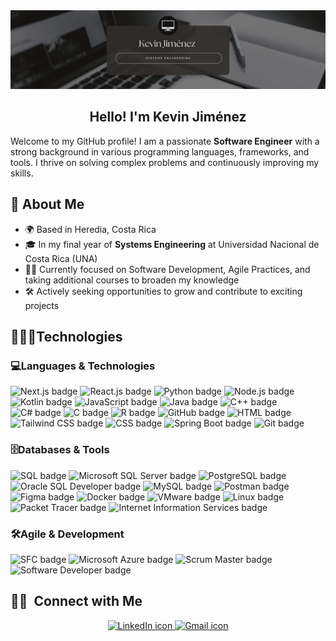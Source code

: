 <!-- Banner -->
<img alt="Night Coding" src="https://github.com/kevjimenezar/kevjimenezar/raw/main/BannerGit.png" />
<h2 style="text-align: center;">Hello! I'm Kevin Jiménez</h2>

<!-- Introduction -->
Welcome to my GitHub profile! I am a passionate **Software Engineer** with a strong background in various programming languages, frameworks, and tools. I thrive on solving complex problems and continuously improving my skills.

## 🚀 About Me

- 🌍 Based in Heredia, Costa Rica
- 🎓 In my final year of **Systems Engineering** at Universidad Nacional de Costa Rica (UNA)
- 👨‍💻 Currently focused on Software Development, Agile Practices, and taking additional courses to broaden my knowledge
- 🛠️ Actively seeking opportunities to grow and contribute to exciting projects


<!-- Skills -->
## 👨🏻‍💻Technologies</h2></summary>

<h3>💻​Languages & Technologies</h3>
<p align="left">
  <img src="https://img.shields.io/badge/Next.js-%23000000.svg?style=for-the-badge&logo=next.js&logoColor=white" alt="Next.js badge" height="30"/>
    <img src="https://img.shields.io/badge/React.js-%23282C34.svg?style=for-the-badge&logo=react&logoColor=61DAFB" alt="React.js badge" height="30"/>
    <img src="https://img.shields.io/badge/Python-%2314354C.svg?style=for-the-badge&logo=python&logoColor=white" alt="Python badge" height="30"/>
    <img src="https://img.shields.io/badge/Node.js-%234285F4.svg?style=for-the-badge&logo=node.js&logoColor=white" alt="Node.js badge" height="30"/>
    <img src="https://img.shields.io/badge/Kotlin-%230095D5.svg?style=for-the-badge&logo=kotlin&logoColor=white" alt="Kotlin badge" height="30"/>
    <img src="https://img.shields.io/badge/JavaScript-%23F7DF1C.svg?style=for-the-badge&logo=javascript&logoColor=black" alt="JavaScript badge" height="30"/>
    <img src="https://img.shields.io/badge/Java-%23E34F26.svg?style=for-the-badge&logo=java&logoColor=white" alt="Java badge" height="30"/>
    <img src="https://img.shields.io/badge/C%2B%2B-%2300599C.svg?style=for-the-badge&logo=c%2B%2B&logoColor=white" alt="C++ badge" height="30"/>
    <img src="https://img.shields.io/badge/C%23-%23239120.svg?style=for-the-badge&logo=csharp&logoColor=white" alt="C# badge" height="30"/>
    <img src="https://img.shields.io/badge/C-%232370ED.svg?style=for-the-badge&logo=c&logoColor=white" alt="C badge" height="30"/>
    <img src="https://img.shields.io/badge/R-%23275A7F.svg?style=for-the-badge&logo=r&logoColor=white" alt="R badge" height="30"/>
    <img src="https://img.shields.io/badge/GitHub-%23121011.svg?style=for-the-badge&logo=github&logoColor=white" alt="GitHub badge" height="30"/>
    <img src="https://img.shields.io/badge/HTML-%23E34F26.svg?style=for-the-badge&logo=html5&logoColor=white" alt="HTML badge" height="30"/>
    <img src="https://img.shields.io/badge/Tailwind%20CSS-%2338B2AC.svg?style=for-the-badge&logo=tailwindcss&logoColor=white" alt="Tailwind CSS badge" height="30"/>
    <img src="https://img.shields.io/badge/CSS-%231572B6.svg?style=for-the-badge&logo=css3&logoColor=white" alt="CSS badge" height="30"/>
    <img src="https://img.shields.io/badge/Spring%20Boot-%236DB33F.svg?style=for-the-badge&logo=springboot&logoColor=white" alt="Spring Boot badge" height="30"/>
    <img src="https://img.shields.io/badge/Git-%23F05032.svg?style=for-the-badge&logo=git&logoColor=white" alt="Git badge" height="30"/>
</p>
<h3>🗄️Databases & Tools</h3>
<p align="left">
    <img src="https://img.shields.io/badge/SQL-%234B8BBE.svg?style=for-the-badge&logo=sql&logoColor=white" alt="SQL badge" height="30"/>
    <img src="https://img.shields.io/badge/Microsoft%20SQL%20Server-%234B8BBE.svg?style=for-the-badge&logo=microsoftsqlserver&logoColor=white" alt="Microsoft SQL Server badge" height="30"/>
    <img src="https://img.shields.io/badge/PostgreSQL-%234B8BBE.svg?style=for-the-badge&logo=postgresql&logoColor=white" alt="PostgreSQL badge" height="30"/>
    <img src="https://img.shields.io/badge/Oracle%20SQL%20Developer-%23F80000.svg?style=for-the-badge&logo=oracle&logoColor=white" alt="Oracle SQL Developer badge" height="30"/>
    <img src="https://img.shields.io/badge/MySQL-%234B8BBE.svg?style=for-the-badge&logo=mysql&logoColor=white" alt="MySQL badge" height="30"/>
    <img src="https://img.shields.io/badge/Postman-%23FF6C37.svg?style=for-the-badge&logo=postman&logoColor=white" alt="Postman badge" height="30"/>
    <img src="https://img.shields.io/badge/Figma-%23F24E1E.svg?style=for-the-badge&logo=figma&logoColor=white" alt="Figma badge" height="30"/>
    <img src="https://img.shields.io/badge/Docker-%2300C6F7.svg?style=for-the-badge&logo=docker&logoColor=white" alt="Docker badge" height="30"/>
    <img src="https://img.shields.io/badge/VMware-%233B7DD8.svg?style=for-the-badge&logo=vmware&logoColor=white" alt="VMware badge" height="30"/>
    <img src="https://img.shields.io/badge/Linux-%23000000.svg?style=for-the-badge&logo=linux&logoColor=white" alt="Linux badge" height="30"/>
    <img src="https://img.shields.io/badge/Packet%20Tracer-%2300A3E0.svg?style=for-the-badge&logo=cisco&logoColor=white" alt="Packet Tracer badge" height="30"/>
    <img src="https://img.shields.io/badge/IIS-%2357A3A3.svg?style=for-the-badge&logo=microsoft&logoColor=white" alt="Internet Information Services badge" height="30"/>
</p>
<h3>🛠️Agile & Development</h3>
<p align="left">
  <img src="https://img.shields.io/badge/Scrum%20Fundamentals%20Certified%20(SFC)-%23F4A300.svg?style=for-the-badge&logo=scrum&logoColor=white" alt="SFC badge" height="30"/>
    <img src="https://img.shields.io/badge/Microsoft%20Azure-%230078D4.svg?style=for-the-badge&logo=azure&logoColor=white" alt="Microsoft Azure badge" height="30"/>
  <img src="https://img.shields.io/badge/Scrum%20Master-%2300B2A9.svg?style=for-the-badge&logo=scrum&logoColor=white" alt="Scrum Master badge" height="30"/>
    <img src="https://img.shields.io/badge/Software%20Developer-%2329B0E0.svg?style=for-the-badge&logo=developer&logoColor=white" alt="Software Developer badge" height="30"/>
</p>


<!-- Contact -->
## 🤝🏻 &nbsp;Connect with Me
<p align="center">
  <a href="https://www.linkedin.com/in/kevinjimenezar/" target="_blank">
    <img src="https://img.shields.io/badge/LinkedIn-0077B5.svg?style=for-the-badge&logo=linkedin&logoColor=white" alt="LinkedIn icon" height="30"/>
  </a>
  <a href="mailto:kevin.jimenez.ara@gmail.com" target="_blank">
    <img src="https://img.shields.io/badge/gmail-EA4335.svg?style=for-the-badge&logo=gmail&logoColor=white" alt="Gmail icon" height="30"/>
  </a>
</p>
